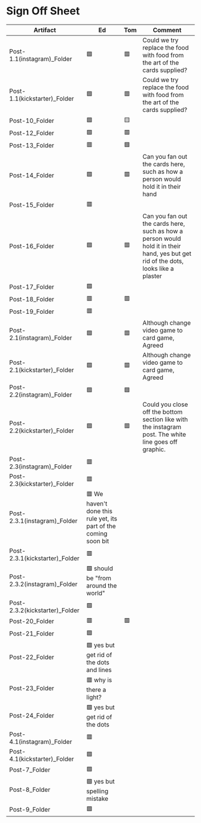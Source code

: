 # Sign Off Sheet

| Artifact | Ed | Tom | Comment |
| --- | --- | --- | --- |
| Post-1.1(instagram)_Folder |🟩 |🟥| Could we try replace the food with food from the art of the cards supplied? |
| Post-1.1(kickstarter)_Folder |:green_square:|:red_square:| Could we try replace the food with food from the art of the cards supplied? |
| Post-10_Folder |:green_square:|:yellow_square:|
| Post-12_Folder |:green_square:|:red_square:|
| Post-13_Folder |:red_square:|:green_square:|
| Post-14_Folder |:green_square:|:red_square:| Can you fan out the cards here, such as how a person would hold it in their hand |
| Post-15_Folder |:red_square:| |
| Post-16_Folder |:green_square:|:red_square:| Can you fan out the cards here, such as how a person would hold it in their hand, yes but get rid of the dots, looks like a plaster|
| Post-17_Folder |:green_square:| |
| Post-18_Folder |:red_square:|:red_square:|
| Post-19_Folder |:red_square:|
| Post-2.1(instagram)_Folder |:green_square:|:red_square:| Although change video game to card game, Agreed |
| Post-2.1(kickstarter)_Folder |:green_square:|:red_square:| Although change video game to card game, Agreed |
| Post-2.2(instagram)_Folder |:green_square:|:green_square:|
| Post-2.2(kickstarter)_Folder |:green_square:|:red_square:| Could you close off the bottom section like with the instagram post. The white line goes off graphic.
| Post-2.3(instagram)_Folder |:red_square:|
| Post-2.3(kickstarter)_Folder |:red_square:| 
| Post-2.3.1(instagram)_Folder |:red_square: We haven't done this rule yet, its part of the coming soon bit| 
| Post-2.3.1(kickstarter)_Folder |:red_square:|
| Post-2.3.2(instagram)_Folder |:green_square: should be "from around the world"|
| Post-2.3.2(kickstarter)_Folder |:green_square:|
| Post-20_Folder |:red_square:|:red_square:|
| Post-21_Folder |:green_square:|
| Post-22_Folder |:green_square: yes but get rid of the dots and lines |
| Post-23_Folder |:red_square: why is there a light? |
| Post-24_Folder |:green_square: yes but get rid of the dots |
| Post-4.1(instagram)_Folder |:red_square: |
| Post-4.1(kickstarter)_Folder |:green_square:|
| Post-7_Folder |:green_square:|
| Post-8_Folder |:green_square: yes but spelling mistake |
| Post-9_Folder |:green_square:|

